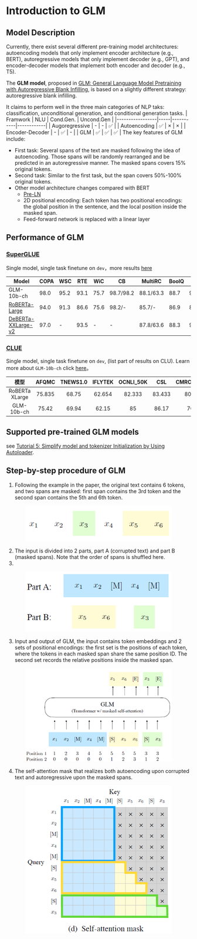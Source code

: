 # Introduction to GLM

## Model Description

Currently, there exist several different pre-training model architectures: autoencoding models that only implement encoder architecture (e.g., BERT),
autoregressive models that only implement decoder (e.g., GPT), and encoder-decoder models that implement both encoder and decoder (e.g., T5).

The **GLM model**, proposed in [GLM: General Language Model Pretraining
with Autoregressive Blank Infilling](https://arxiv.org/abs/2103.10360), is based on a slightly different strategy: autoregressive blank infilling. 

It claims to perform well in the three main categories of NLP taks: classification, unconditional generation, and conditional generation tasks.
| Framwork        | NLU | Cond.Gen. | Uncond.Gen |
|-----------------|-----|-----------|------------|
| Augoregressive  | -   | -         | ✅          |
| Autoencoding    | ✅   | ×         | ×          |
| Encoder-Decoder | -   | ✅         | -          |
| GLM             | ✅   | ✅         | ✅          |
The key features of GLM include:

- First task: Several spans of the text are masked following the idea of autoencoding. Those spans will be randomly rearranged and be predicted in an autoregressive manner. The masked spans covers 15% original tokens.
- Second task: Similar to the first task, but the span covers 50%-100% original tokens.
- Other model architecture changes compared with BERT
  - [Pre-LN](http://proceedings.mlr.press/v119/xiong20b.html)
  - 2D positional encoding: Each token has two positional encodings: the global position in the sentence, and the local position inside the masked span.
  - Feed-forward network is replaced with a linear layer

## Performance of GLM

### [SuperGLUE](https://super.gluebenchmark.com)
Single model, single task finetune on `dev`，more  results [here](https://github.com/THUDM/GLM)

|  Model | COPA | WSC | RTE | WiC | CB | MultiRC | BoolQ | ReCoRD |
|  ----  | ---- | ---- | ---- | ---- | ---- | ---- | ---- | ---- |
| GLM-10b-ch  | 98.0 | 95.2 | 93.1 | 75.7 | 98.7/98.2 | 88.1/63.3 | 88.7 | 94.4/94.0 |
| [RoBERTa-Large](https://github.com/pytorch/fairseq/tree/master/examples/roberta) | 94.0 | 91.3 | 86.6 | 75.6 | 98.2/- | 85.7/- | 86.9 |89.5/89.0|
| [DeBERTa-XXLarge-v2](https://github.com/microsoft/DeBERTa/tree/master/experiments/superglue) | 97.0 | - | 93.5 | - | - | 87.8/63.6 | 88.3 | 94.1/93.7 |

### [CLUE](https://www.cluebenchmarks.com)
Single model, single task finetune on `dev`, (list part of results on CLU). Learn more about `GLM-10b-ch` click [here](https://model.baai.ac.cn/model-detail/100001)。

|      模型      |  AFQMC | TNEWS1.0 | IFLYTEK | OCNLI_50K |   CSL  | CMRC2018 | CHID1.0 | C3 1.0 |
|:--------------:|:------:|:--------:|:-------:|:---------:|:------:|:--------:|:-------:|:------:|
| RoBERTa XLarge | 75.835 |   68.75  |  62.654 |   82.333  | 83.433 |   80.5   |  86.57  |  77.03 |
|   GLM-10b-ch   |  75.42 |   69.94  |  62.15  |     85    |  86.17 |    70    |  87.009 | 88.335 |


## Supported pre-trained GLM models
see [Tutorial 5: Simplify model and tokenizer Initialization by Using Autoloader](/docs/TUTORIAL_5_INSTRUCTIONS_FOR_AutoLoader.md).

## Step-by-step procedure of GLM
1) Following the example in the paper, the original text contains 6 tokens, and two spans are masked: first span contains the 3rd token and the second span contains the 5th and 6th token.

<div align=center><img src="img/glm_example_2.png" width="400px"></div>

2) The input is divided into 2 parts, part A (corrupted text) and part B (masked spans). Note that the order of spans is shuffled here.
3) 
<div align=center><img src="img/glm_example_3.png" width="400px"></div>

3) Input and output of GLM, the input contains token embeddings and 2 sets of positional encodings: the first set is the positions of each token, where the tokens in each masked span share the same position ID. The second set records the relative positions inside the masked span.
<div align=center><img src="img/glm_example_4.png" width="400px"></div>

4) The self-attention mask that realizes both autoencoding upon corrupted text and autoregressive upon the masked spans.
<div align=center><img src="img/glm_example_5.png" width="400px"></div>
